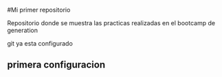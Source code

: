 #Mi primer repositorio 

Repositorio donde se muestra las practicas realizadas en el bootcamp 
de generation 

git ya esta configurado 
## primera configuracion
